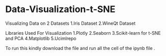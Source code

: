 # Data-Visualization-t-SNE

Visualizing Data on 2 Datasets
  1.Iris Dataset
  2.WineQt Dataset 

Libraries Used For Visualization
  1.Plotly
  2.Seaborn
  3.Scikit-learn for t-SNE and PCA
  4.Matplotlib
  5.Ucimlrepo

To run this kindly download the file and run all the cell of the ipynb file .

